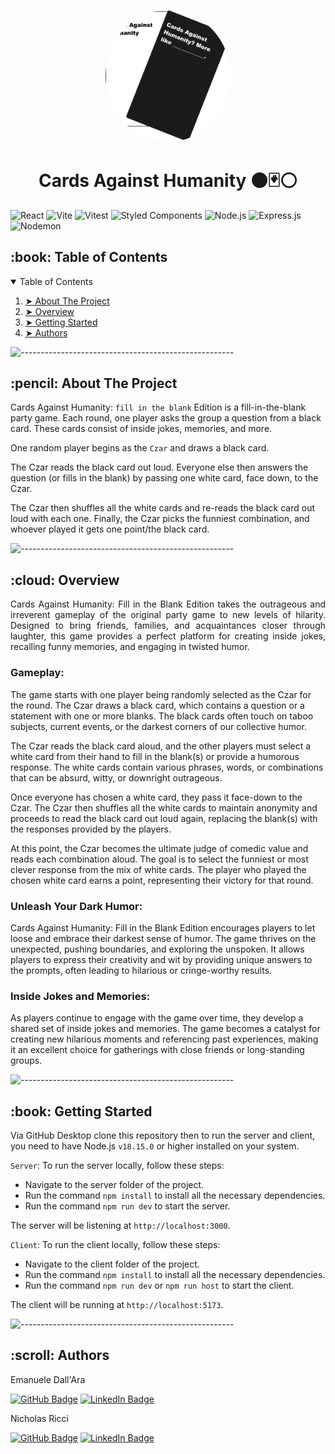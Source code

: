 <p align="center"> 
  <img alt="Screenshot 2023-03-06 alle 11 32 00" src="https://github.com/LeleDallas/Cards-Against-Humanity/blob/master/client/src/assets/icon.svg" height="auto" width="200" style="border-radius:100%" >
</p>
<h1 align="center"> Cards Against Humanity ⚫️🃏⚪️ </h1>

<span>
  <img alt="React" src="https://img.shields.io/badge/react-%2320232a.svg?style=for-the-badge&logo=react&logoColor=%2361DAFB">
</span>
<span>
  <img alt="Vite" src="https://img.shields.io/badge/vite-%23646CFF.svg?style=for-the-badge&logo=vite&logoColor=white">
</span>
<span>
  <img alt="Vitest" src="https://img.shields.io/badge/Vitest-6E9F18.svg?style=for-the-badge&logo=Vitest&logoColor=white">
</span>
<span>
  <img alt="Styled Components" src="https://img.shields.io/badge/styled--components-DB7093?style=for-the-badge&logo=styled-components&logoColor=white">
</span>

<span>
  <img alt="Node.js" src="https://img.shields.io/badge/Node.js-339933.svg?style=for-the-badge&logo=nodedotjs&logoColor=white">
</span>
<span>
  <img alt="Express.js" src="https://img.shields.io/badge/express.js-%23404d59.svg?style=for-the-badge&logo=express&logoColor=%2361DAFB">
</span>
<span>
  <img alt="Nodemon" src="https://img.shields.io/badge/NODEMON-%23323330.svg?style=for-the-badge&logo=nodemon&logoColor=%BBDEAD">
</span>

<!-- TABLE OF CONTENTS -->
<h2 id="table-of-contents"> :book: Table of Contents</h2>

<details open="open">
  <summary>Table of Contents</summary>
  <ol>
    <li><a href="#about-the-project"> ➤ About The Project</a></li>
    <li><a href="#overview"> ➤ Overview</a></li>
    <li><a href="#getting-started"> ➤ Getting Started</a></li>
    <li><a href="#authors"> ➤ Authors</a></li>
  </ol>
</details>

![-----------------------------------------------------](https://raw.githubusercontent.com/andreasbm/readme/master/assets/lines/rainbow.png)

<!-- ABOUT THE PROJECT -->
<h2 id="about-the-project"> :pencil: About The Project</h2>

<p align="justify"> 

Cards Against Humanity: `fill in the blank` Edition is a fill-in-the-blank party game. Each
round, one player asks the group a question from a black card. These cards consist of inside jokes, memories, and more.

One random player begins as the `Czar` and draws a black card.

The Czar reads the black card out loud. Everyone else then answers the
question (or fills in the blank) by passing one white card, face down, to the Czar.

The Czar then shuffles all the white cards and re-reads the black card out loud
with each one. Finally, the Czar picks the funniest combination, and whoever
played it gets one point/the black card.


</p>

![-----------------------------------------------------](https://raw.githubusercontent.com/andreasbm/readme/master/assets/lines/rainbow.png)

<!-- OVERVIEW -->
<h2 id="overview"> :cloud: Overview</h2>

<p align="justify"> 
Cards Against Humanity: Fill in the Blank Edition takes the outrageous and irreverent gameplay of the original party game to new levels of hilarity. Designed to bring friends, families, and acquaintances closer through laughter, this game provides a perfect platform for creating inside jokes, recalling funny memories, and engaging in twisted humor.

### Gameplay:
The game starts with one player being randomly selected as the Czar for the round. The Czar draws a black card, which contains a question or a statement with one or more blanks. The black cards often touch on taboo subjects, current events, or the darkest corners of our collective humor.

The Czar reads the black card aloud, and the other players must select a white card from their hand to fill in the blank(s) or provide a humorous response. The white cards contain various phrases, words, or combinations that can be absurd, witty, or downright outrageous.

Once everyone has chosen a white card, they pass it face-down to the Czar. The Czar then shuffles all the white cards to maintain anonymity and proceeds to read the black card out loud again, replacing the blank(s) with the responses provided by the players.

At this point, the Czar becomes the ultimate judge of comedic value and reads each combination aloud. The goal is to select the funniest or most clever response from the mix of white cards. The player who played the chosen white card earns a point, representing their victory for that round.

### Unleash Your Dark Humor:
Cards Against Humanity: Fill in the Blank Edition encourages players to let loose and embrace their darkest sense of humor. The game thrives on the unexpected, pushing boundaries, and exploring the unspoken. It allows players to express their creativity and wit by providing unique answers to the prompts, often leading to hilarious or cringe-worthy results.

### Inside Jokes and Memories:
As players continue to engage with the game over time, they develop a shared set of inside jokes and memories. The game becomes a catalyst for creating new hilarious moments and referencing past experiences, making it an excellent choice for gatherings with close friends or long-standing groups.
</p>

![-----------------------------------------------------](https://raw.githubusercontent.com/andreasbm/readme/master/assets/lines/rainbow.png)

<!-- GETTING STARTED -->
<h2 id="getting-started"> :book: Getting Started</h2>

Via GitHub Desktop clone this repository then to run the server and client, you need to have Node.js `v18.15.0` or higher installed on your system.

`Server`:
To run the server locally, follow these steps:

- Navigate to the server folder of the project.
- Run the command `npm install` to install all the necessary dependencies.
- Run the command `npm run dev` to start the server.

The server will be listening at `http://localhost:3000`.

`Client`:
To run the client locally, follow these steps:

- Navigate to the client folder of the project.
- Run the command `npm install` to install all the necessary dependencies.
- Run the command `npm run dev` or `npm run host` to start the client.

The client will be running at `http://localhost:5173`.



![-----------------------------------------------------](https://raw.githubusercontent.com/andreasbm/readme/master/assets/lines/rainbow.png)


<!-- Authors -->
<h2 id="authors"> :scroll: Authors</h2>

Emanuele Dall'Ara

[![GitHub Badge](https://img.shields.io/badge/GitHub-100000?style=for-the-badge&logo=github&logoColor=white)](https://github.com/LeleDallas)
[![LinkedIn Badge](https://img.shields.io/badge/LinkedIn-0077B5?style=for-the-badge&logo=linkedin&logoColor=white)](https://www.linkedin.com/in/emanuele-dall-ara-40b3311a7/)

Nicholas Ricci

[![GitHub Badge](https://img.shields.io/badge/GitHub-100000?style=for-the-badge&logo=github&logoColor=white)](https://www.github.com/Piccio98)
[![LinkedIn Badge](https://img.shields.io/badge/LinkedIn-0077B5?style=for-the-badge&logo=linkedin&logoColor=white)](https://www.linkedin.com/in/nicholas-ricci-6b89ab1b7/)



